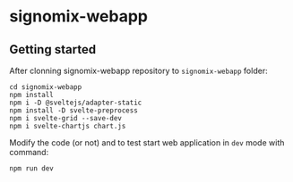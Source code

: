 # signomix-webapp

## Getting started

After clonning signomix-webapp repository to `signomix-webapp` folder:

```shell
cd signomix-webapp
npm install
npm i -D @sveltejs/adapter-static
npm install -D svelte-preprocess
npm i svelte-grid --save-dev
npm i svelte-chartjs chart.js
```

Modify the code (or not) and to test start web application in `dev` mode with command:
```shell
npm run dev
```
